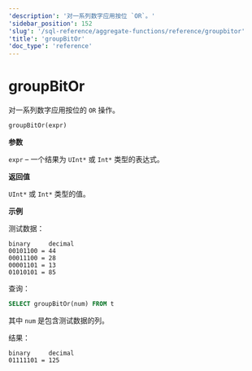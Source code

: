 ```yaml
---
'description': '对一系列数字应用按位 `OR`。'
'sidebar_position': 152
'slug': '/sql-reference/aggregate-functions/reference/groupbitor'
'title': 'groupBitOr'
'doc_type': 'reference'
---
```



# groupBitOr

对一系列数字应用按位的 `OR` 操作。

```sql
groupBitOr(expr)
```

**参数**

`expr` – 一个结果为 `UInt*` 或 `Int*` 类型的表达式。

**返回值**

`UInt*` 或 `Int*` 类型的值。

**示例**

测试数据：

```text
binary     decimal
00101100 = 44
00011100 = 28
00001101 = 13
01010101 = 85
```

查询：

```sql
SELECT groupBitOr(num) FROM t
```

其中 `num` 是包含测试数据的列。

结果：

```text
binary     decimal
01111101 = 125
```
